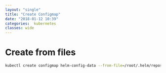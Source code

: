 ```yaml
---
layout: "single"
title: "Create Configmap"
date: "2018-01-12 10:39"
categories:  kubernetes
classes: wide
---
```


# Create from files
```bash
kubectl create configmap helm-config-data --from-file=/root/.helm/repository/repositories.yaml -n usernamespace
```
